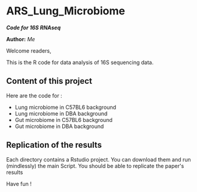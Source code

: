# ARS_Lung_Microbiome


***Code for 16S RNAseq***

**Author:** *Me*


 


Welcome readers,

This is the R code for data analysis of 16S sequencing data.

 

## Content of this project

Here are the code for :
- Lung microbiome in C57BL6 background
- Lung microbiome in DBA background
- Gut microbiome in C57BL6 background
- Gut microbiome in DBA background


 

## Replication of the results

Each directory contains a Rstudio project.
You can download them and run (mindlessly) the main Script.
You should be able to replicate the paper's results


Have fun !
